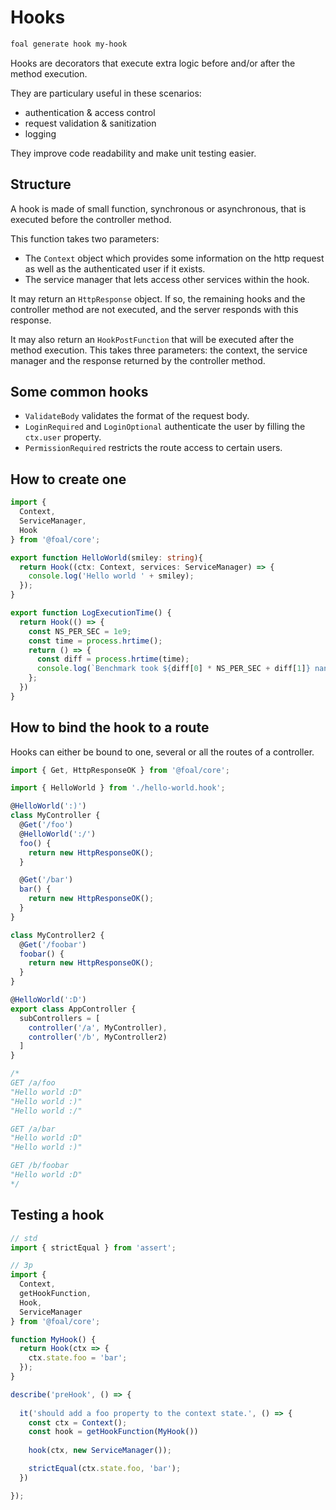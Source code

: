# Hooks

```sh
foal generate hook my-hook
```

Hooks are decorators that execute extra logic before and/or after the method execution.

They are particulary useful in these scenarios:
- authentication & access control
- request validation & sanitization
- logging

They improve code readability and make unit testing easier.

## Structure

A hook is made of small function, synchronous or asynchronous, that is executed before the controller method.

This function takes two parameters:
- The `Context` object which provides some information on the http request as well as the authenticated user if it exists.
- The service manager that lets access other services within the hook.

It may return an `HttpResponse` object. If so, the remaining hooks and the controller method are not executed, and the server responds with this response.

It may also return an `HookPostFunction` that will be executed after the method execution. This takes three parameters: the context, the service manager and the response returned by the controller method.

<!--
// TODO: Write this.
> Difference between a hook and an express middleware?
> - sync or async
> - do not use res, but return, resolves a HttpResponse
> - pas de next. Si pas de valeur retounée ou d'erreur levée/rejetée, on va à l'étape suivante
> - ctx est un peu différent de req avec le state notamment
> - purpose: not to be at the end of the chain. It's really in the middle.
>
-->

## Some common hooks

- `ValidateBody` validates the format of the request body.
- `LoginRequired` and `LoginOptional` authenticate the user by filling the `ctx.user` property.
- `PermissionRequired` restricts the route access to certain users.

## How to create one

```typescript
import {
  Context,
  ServiceManager,
  Hook
} from '@foal/core';

export function HelloWorld(smiley: string){
  return Hook((ctx: Context, services: ServiceManager) => {
    console.log('Hello world ' + smiley);
  });
}

export function LogExecutionTime() {
  return Hook(() => {
    const NS_PER_SEC = 1e9;
    const time = process.hrtime(); 
    return () => {
      const diff = process.hrtime(time);
      console.log(`Benchmark took ${diff[0] * NS_PER_SEC + diff[1]} nanoseconds`);
    };
  })
}

```

## How to bind the hook to a route

Hooks can either be bound to one, several or all the routes of a controller.

```typescript
import { Get, HttpResponseOK } from '@foal/core';

import { HelloWorld } from './hello-world.hook';

@HelloWorld(':)')
class MyController {
  @Get('/foo')
  @HelloWorld(':/')
  foo() {
    return new HttpResponseOK();
  }

  @Get('/bar')
  bar() {
    return new HttpResponseOK();
  }
}

class MyController2 {
  @Get('/foobar')
  foobar() {
    return new HttpResponseOK();
  }
}

@HelloWorld(':D')
export class AppController {
  subControllers = [
    controller('/a', MyController),
    controller('/b', MyController2)
  ]
}

/*
GET /a/foo
"Hello world :D"
"Hello world :)"
"Hello world :/"

GET /a/bar
"Hello world :D"
"Hello world :)"

GET /b/foobar
"Hello world :D"
*/

```

## Testing a hook

```typescript
// std
import { strictEqual } from 'assert';

// 3p
import {
  Context,
  getHookFunction,
  Hook,
  ServiceManager
} from '@foal/core';

function MyHook() {
  return Hook(ctx => {
    ctx.state.foo = 'bar';
  });
}

describe('preHook', () => {
  
  it('should add a foo property to the context state.', () => {
    const ctx = Context();
    const hook = getHookFunction(MyHook())
    
    hook(ctx, new ServiceManager());

    strictEqual(ctx.state.foo, 'bar');
  })

});

```
